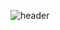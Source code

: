 ![header](https://capsule-render.vercel.app/api?color=gradient&customColorList=0,0,0,0&type=Rounded&text=LeeChanHui&fontSize=35)
